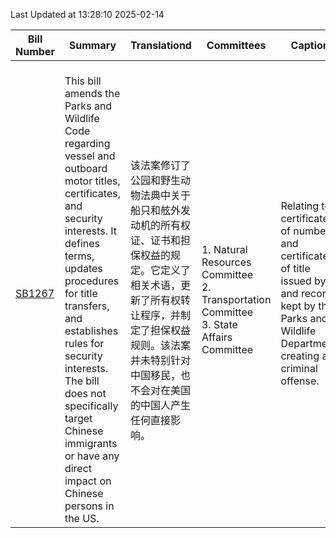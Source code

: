 Last Updated at 13:28:10 2025-02-14

|Bill Number|Summary|Translationd|Committees|Caption|Authors|Last Actiond|
|-|-|-|-|-|-|-|
|[SB1267](https://capitol.texas.gov/BillLookup/History.aspx?LegSess=89R&Bill=SB1267)|<br>This bill amends the Parks and Wildlife Code regarding vessel and outboard motor titles, certificates, and security interests. It defines terms, updates procedures for title transfers, and establishes rules for security interests. The bill does not specifically target Chinese immigrants or have any direct impact on Chinese persons in the US.<br>|<br>该法案修订了公园和野生动物法典中关于船只和舷外发动机的所有权证、证书和担保权益的规定。它定义了相关术语，更新了所有权转让程序，并制定了担保权益规则。该法案并未特别针对中国移民，也不会对在美国的中国人产生任何直接影响。<br>|<br>1. Natural Resources Committee<br>2. Transportation Committee<br>3. State Affairs Committee<br>|Relating to certificates of number and certificates of title issued by and records kept by the Parks and Wildlife Department; creating a criminal offense.|Alvarado|02/13/2025 S Filed|
